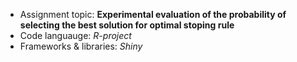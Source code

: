 * Assignment topic: **Experimental evaluation of the probability of selecting the best solution for optimal stoping rule**
* Code languauge: *R-project*
* Frameworks & libraries: *Shiny*

